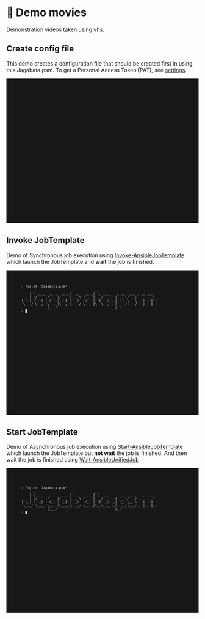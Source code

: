 # 🎥 Demo movies

Demonstration videos taken using [vhs](https://github.com/charmbracelet/vhs "charmbracelet/vhs: Your CLI home video recorder 📼").

## Create config file

This demo creates a configuration file that should be created first in using this Jagabata.psm.
To get a Personal Access Token (PAT), see [settings](../en-US/settings.md).

![demo-0](demo_0_CreateConfig.gif)

## Invoke JobTemplate

Demo of Synchronous job execution
using [Invoke-AnsibleJobTemplate](../en-US/cmdlets/Invoke-AnsibleJobTemplate.md) which launch the JobTemplate and **wait** the job is finished.

![demo-1](demo_1_invoke_jobtemplate.gif)

## Start JobTemplate

Demo of Asynchronous job execution
using [Start-AnsibleJobTemplate](../en-US/cmdlets/Start-AnsibleJobTemplate.md) which launch the JobTemplate but **not wait** the job is finished.
And then wait the job is finished using [Wait-AnsibleUnifiedJob](../en-US/cmdlets/Wait-AnsibleUnifiedJob.md)

![demo-2](demo_2_start_jobtemplate.gif)

